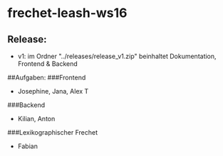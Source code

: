 # frechet-leash-ws16

## Release:
* v1: im Ordner "../releases/release_v1.zip" beinhaltet Dokumentation, Frontend & Backend

##Aufgaben:
###Frontend
* Josephine, Jana, Alex T

###Backend
* Kilian, Anton

###Lexikographischer Frechet
* Fabian
